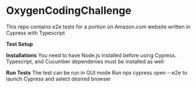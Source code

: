# OxygenCodingChallenge

This repo contains e2e tests for a portion on Amazon.com website written in Cypress with Typescript 

**Test Setup**

**Installations**
You need to have Node.js installed before using Cypress.
Typescript, and Cucumber  dependenies must be installed as well

**Run Tests**
The test can be run in GUI mode
Run npx cypress open --e2e to launch Cypress and select desired browser
